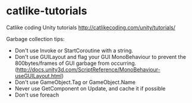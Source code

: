 # catlike-tutorials
Catlike coding Unity tutorials
http://catlikecoding.com/unity/tutorials/

Garbage collection tips:
- Don't use Invoke or StartCoroutine with a string.
- Don't use GUILayout and flag your GUI MonoBehaviour to prevent the 800bytes/frames of GUI garbage from occurring. (http://docs.unity3d.com/ScriptReference/MonoBehaviour-useGUILayout.html)
- Don't use GameObject.Tag or GameObject.Name
- Never use GetComponent on Update, and cache it if possible
- Don't use foreach
